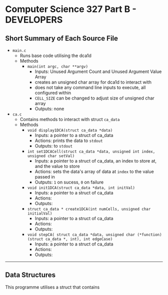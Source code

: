 # Computer Science 327 Part B - DEVELOPERS
## Short Summary of Each Source File
- `main.c`
  - Runs base code utilising the dca1d
  - Methods
    - `main(int argc, char **argv)`
      - Inputs: Unused Argument Count and Unused Argument Value Array
      - creates an unsigned char array for dca1d to interact with
      - does not take any command line inputs to execute, all configured within
      - `CELL_SIZE` can be changed to adjust size of unsigned char array
      - Outputs: none
- `ca.c`
  - Contains methods to interact with struct `ca_data`
  - Methods
    - `void display1DCA(struct ca_data *data)`
      - Inputs: a pointer to a struct of ca_data
      - Actions: prints the data to `stdout`
      - Outputs: to `stdout`
    - `int set1DCACell(struct ca_data *data, unsigned int index, unsigned char setVal)`
      - Inputs: a pointer to a struct of ca_data, an index to store at, and the value to store
      - Actions: sets the data's array of data at `index` to the value passed in
      - Outputs: `1` on sucess, `0` on failure
    - `void init1DCA(struct ca_data *data, int initVal)`
      - Inputs: a pointer to a struct of ca_data
      - Actions: 
      - Outputs: 
    - `struct ca_data * create1DCA(int numCells, unsigned char initialVal)`
      - Inputs: a pointer to a struct of ca_data
      - Actions: 
      - Outputs: 
    - `void stepCA( struct ca_data *data, unsigned char (*function)(struct ca_data *, int), int edgeCase)`
      - Inputs: a pointer to a struct of ca_data
      - Actions: 
      - Outputs: 

---
## Data Structures
This programme utilises a struct that contains 